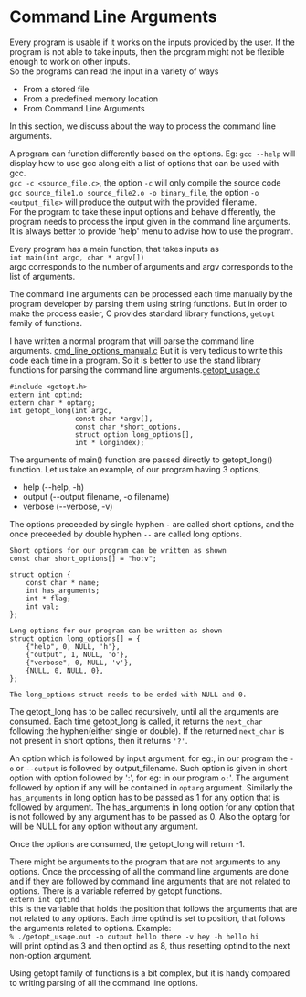 # Command Line Arguments

Every program is usable if it works on the inputs provided by the user.
If the program is not able to take inputs, then the program might not be flexible enough to work on other inputs.  
So the programs can read the input in a variety of ways
- From a stored file
- From a predefined memory location
- From Command Line Arguments

In this section, we discuss about the way to process the command line arguments.

A program can function differently based on the options.
Eg: `gcc --help` will display how to use gcc along eith a list of options that can be used with gcc.  
`gcc -c <source_file.c>`, the option `-c` will only compile the source code  
`gcc source_file1.o source_file2.o -o binary_file`, the option `-o <output_file>` will produce the output with the provided filename.  
For the program to take these input options and behave differently, the program needs to process the input given in the command line arguments. It is always better to provide 'help' menu to advise how to use the program.


Every program has a main function, that takes inputs as  
`int main(int argc, char * argv[])`  
argc corresponds to the number of arguments and argv corresponds to the list of arguments.

The command line arguments can be processed each time manually by the program developer by parsing them using string functions.
But in order to make the process easier, C provides standard library functions, `getopt` family of functions.

I have written a normal program that will parse the command line arguments. [cmd_line_options_manual.c](cmd_line_options_manual.c)
But it is very tedious to write this code each time in a program.
So it is better to use the stand library functions for parsing the command line arguments.[getopt_usage.c](getopt_usage.c)

```
#include <getopt.h>
extern int optind;
extern char * optarg;
int getopt_long(int argc,
                const char *argv[],
                const char *short_options,
                struct option long_options[],
                int * longindex);
```
The arguments of main() function are passed directly to getopt_long() function.
Let us take an example, of our program having 3 options,
* help (--help, -h)
* output (--output filename, -o filename)
* verbose (--verbose, -v)

The options preceeded by single hyphen `-` are called short options, and the once preceeded by double hyphen `--` are called long options.
```
Short options for our program can be written as shown
const char short_options[] = "ho:v";

struct option {
	const char * name;
	int has_arguments;
	int * flag;
	int val;
};

Long options for our program can be written as shown
struct option long_options[] = {
	{"help", 0, NULL, 'h'},
	{"output", 1, NULL, 'o'},
	{"verbose", 0, NULL, 'v'},
	{NULL, 0, NULL, 0},
};

The long_options struct needs to be ended with NULL and 0.
```

The getopt_long has to be called recursively, until all the arguments are consumed. Each time getopt_long is called, it returns the `next_char` following the hyphen(either single or double).  If the returned `next_char` is not present in short options, then it returns `'?'`. 

An option which is followed by input argument, for eg:, in our program the `-o` or `--output` is followed by output_filename. Such option is given in short option with option followed by ':', for eg: in our program `o:`'. The argument followed by option if any will be contained in `optarg` argument. Similarly the `has_arguments` in long option has to be passed as 1 for any option that is followed by argument. The has_arguments in long option for any option that is not followed by any argument has to be passed as 0. Also the optarg for will be NULL for any option without any argument.

Once the options are consumed, the getopt_long will return -1.

There might be arguments to the program that are not arguments to any options. Once the processing of all the command line arguments are done and if they are followed by command line arguments that are not related to options.
There is a variable referred by getopt functions.  
`extern int optind`  
this is the variable that holds the position that follows the arguments that are not related to any options.
Each time optind is set to position, that follows the arguments related to options.
Example:  
`% ./getopt_usage.out -o output hello there -v hey -h hello hi`  
will print optind as 3 and then optind as 8, thus resetting optind to the next non-option argument.


Using getopt family of functions is a bit complex, but it is handy compared to writing parsing of all the command line options.









